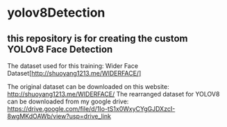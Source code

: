 # yolov8Detection

## this repository is for creating the custom YOLOv8 Face Detection

The dataset used for this training: Wider Face Dataset[http://shuoyang1213.me/WIDERFACE/]

The original dataset can be downloaded on this website: http://shuoyang1213.me/WIDERFACE/
The rearranged dataset for YOLOV8 can be downloaded from my google drive: https://drive.google.com/file/d/1Io-tS1x0WxyCYgGJDXzcI-8wgMKdOAWb/view?usp=drive_link

